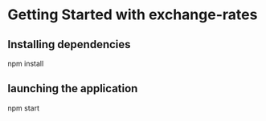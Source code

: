 # Getting Started with exchange-rates

## Installing dependencies

 npm install

## launching the application

npm start
